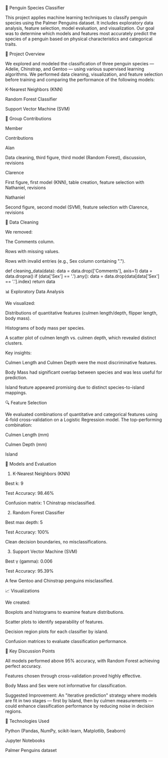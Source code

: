 🐧 Penguin Species Classifier

This project applies machine learning techniques to classify penguin species using the Palmer Penguins dataset. It includes exploratory data analysis, feature selection, model evaluation, and visualization. Our goal was to determine which models and features most accurately predict the species of a penguin based on physical characteristics and categorical traits.

📌 Project Overview

We explored and modeled the classification of three penguin species — Adelie, Chinstrap, and Gentoo — using various supervised learning algorithms. We performed data cleaning, visualization, and feature selection before training and comparing the performance of the following models:

K-Nearest Neighbors (KNN)

Random Forest Classifier

Support Vector Machine (SVM)

🧠 Group Contributions

Member

Contributions

Alan

Data cleaning, third figure, third model (Random Forest), discussion, revisions

Clarence

First figure, first model (KNN), table creation, feature selection with Nathaniel, revisions

Nathaniel

Second figure, second model (SVM), feature selection with Clarence, revisions

📂 Data Cleaning

We removed:

The Comments column.

Rows with missing values.

Rows with invalid entries (e.g., Sex column containing ".").

def cleaning_data(data):
    data = data.drop(['Comments'], axis=1)
    data = data.dropna()
    if (data['Sex'] == '.').any():
        data = data.drop(data[data['Sex'] == '.'].index)
    return data

📊 Exploratory Data Analysis

We visualized:

Distributions of quantitative features (culmen length/depth, flipper length, body mass).

Histograms of body mass per species.

A scatter plot of culmen length vs. culmen depth, which revealed distinct clusters.

Key insights:

Culmen Length and Culmen Depth were the most discriminative features.

Body Mass had significant overlap between species and was less useful for prediction.

Island feature appeared promising due to distinct species-to-island mappings.

🔍 Feature Selection

We evaluated combinations of quantitative and categorical features using 4-fold cross-validation on a Logistic Regression model. The top-performing combination:

Culmen Length (mm)

Culmen Depth (mm)

Island

🤖 Models and Evaluation

1. K-Nearest Neighbors (KNN)

Best k: 9

Test Accuracy: 98.46%

Confusion matrix: 1 Chinstrap misclassified.

2. Random Forest Classifier

Best max depth: 5

Test Accuracy: 100%

Clean decision boundaries, no misclassifications.

3. Support Vector Machine (SVM)

Best γ (gamma): 0.006

Test Accuracy: 95.39%

A few Gentoo and Chinstrap penguins misclassified.

📈 Visualizations

We created:

Boxplots and histograms to examine feature distributions.

Scatter plots to identify separability of features.

Decision region plots for each classifier by island.

Confusion matrices to evaluate classification performance.

📌 Key Discussion Points

All models performed above 95% accuracy, with Random Forest achieving perfect accuracy.

Features chosen through cross-validation proved highly effective.

Body Mass and Sex were not informative for classification.

Suggested Improvement: An "iterative prediction" strategy where models are fit in two stages — first by Island, then by culmen measurements — could enhance classification performance by reducing noise in decision regions.

📁 Technologies Used

Python (Pandas, NumPy, scikit-learn, Matplotlib, Seaborn)

Jupyter Notebooks

Palmer Penguins dataset
